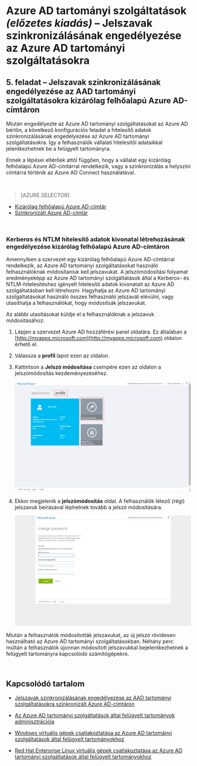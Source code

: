 <properties
    pageTitle="Azure AD tartományi szolgáltatások: Jelszavak szinkronizálásának engedélyezése | Microsoft Azure"
    description="Első lépések az Azure Active Directory tartományi szolgáltatások használatával"
    services="active-directory-ds"
    documentationCenter=""
    authors="mahesh-unnikrishnan"
    manager="stevenpo"
    editor="curtand"/>

<tags
    ms.service="active-directory-ds"
    ms.workload="identity"
    ms.tgt_pltfrm="na"
    ms.devlang="na"
    ms.topic="get-started-article"
    ms.date="07/06/2016"
    ms.author="maheshu"/>

# Azure AD tartományi szolgáltatások *(előzetes kiadás)* – Jelszavak szinkronizálásának engedélyezése az Azure AD tartományi szolgáltatásokra

## 5. feladat – Jelszavak szinkronizálásának engedélyezése az AAD tartományi szolgáltatásokra kizárólag felhőalapú Azure AD-címtáron
Miután engedélyezte az Azure AD tartományi szolgáltatásokat az Azure AD bérlőn, a következő konfigurációs feladat a hitelesítő adatok szinkronizálásának engedélyezése az Azure AD tartományi szolgáltatásokra. Így a felhasználók vállalati hitelesítői adataikkal jelentkezhetnek be a felügyelt tartományra.

Ennek a lépései eltérőek attól függően, hogy a vállalat egy kizárólag felhőalapú Azure AD-címtárral rendelkezik, vagy a szinkronizálás a helyszíni címtárra történik az Azure AD Connect használatával.

<br>

> [AZURE.SELECTOR]
- [Kizárólag felhőalapú Azure AD-címtár](active-directory-ds-getting-started-password-sync.md)
- [Szinkronizált Azure AD-címtár](active-directory-ds-getting-started-password-sync-synced-tenant.md)

<br>

### Kerberos és NTLM hitelesítő adatok kivonatai létrehozásának engedélyezése kizárólag felhőalapú Azure AD-címtáron
Amennyiben a szervezet egy kizárólag felhőalapú Azure AD-címtárral rendelkezik, az Azure AD tartományi szolgáltatásokat használó felhasználóknak módosítaniuk kell jelszavukat. A jelszómódosítási folyamat eredményeképp az Azure AD tartományi szolgáltatások által a Kerberos- és NTLM-hitelesítéshez igényelt hitelesítő adatok kivonatait az Azure AD szolgáltatásban kell létrehozni. Hagyhatja az Azure AD tartományi szolgáltatásokat használó összes felhasználó jelszavát elévülni, vagy utasíthatja a felhasználókat, hogy módosítsák jelszavukat.

Az alábbi utasításokat küldje el a felhasználóknak a jelszavuk módosításához:

1. Lépjen a szervezet Azure AD hozzáférési panel oldalára. Ez általában a [http://myapps.microsoft.com](http://myapps.microsoft.com) oldalon érhető el.

2. Válassza a **profil** lapot ezen az oldalon.

3. Kattintson a **Jelszó módosítása** csempére ezen az oldalon a jelszómódosítás kezdeményezéséhez.

    ![Hozzon létre egy virtuális hálózatot az Azure AD tartományi szolgáltatásokhoz.](./media/active-directory-domain-services-getting-started/user-change-password.png)

4. Ekkor megjelenik a **jelszómódosítás** oldal. A felhasználók létező (régi) jelszavuk beírásával léphetnek tovább a jelszó módosítására.

    ![Hozzon létre egy virtuális hálózatot az Azure AD tartományi szolgáltatásokhoz.](./media/active-directory-domain-services-getting-started/user-change-password2.png)

Miután a felhasználók módosították jelszavukat, az új jelszó rövidesen használható az Azure AD tartományi szolgáltatásokban. Néhány perc múltán a felhasználók újonnan módosított jelszavukkal bejelentkezhetnek a felügyelt tartományra kapcsolódó számítógépekre.


<br>

## Kapcsolódó tartalom

- [Jelszavak szinkronizálásának engedélyezése az AAD tartományi szolgáltatásokra szinkronizált Azure AD-címtáron](active-directory-ds-getting-started-password-sync-synced-tenant.md)

- [Az Azure AD tartományi szolgáltatások által felügyelt tartományok adminisztrációja](active-directory-ds-admin-guide-administer-domain.md)

- [Windows virtuális gépek csatlakoztatása az Azure AD tartományi szolgáltatások által felügyelt tartományokhoz](active-directory-ds-admin-guide-join-windows-vm.md)

- [Red Hat Enterprise Linux virtuális gépek csatlakoztatása az Azure AD tartományi szolgáltatások által felügyelt tartományokhoz](active-directory-ds-admin-guide-join-rhel-linux-vm.md)



<!--HONumber=sep16_HO1-->



